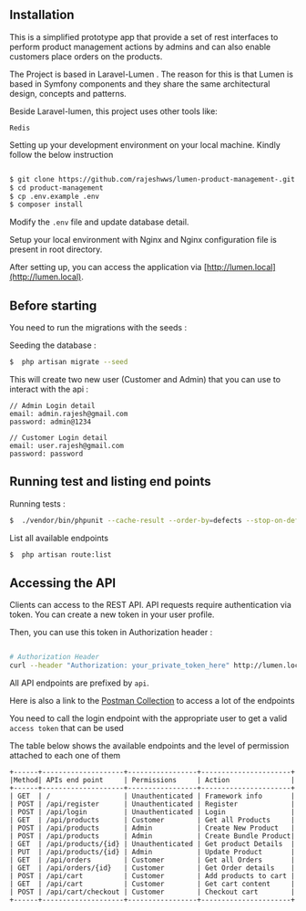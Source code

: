 
## Installation

This is a simplified prototype app that provide a set of rest interfaces to perform product management actions by admins and can also enable customers place orders on the products.

The Project is based in Laravel-Lumen . The reason for this is that Lumen is based in Symfony components and they share the same architectural design, concepts and patterns.

Beside Laravel-lumen, this project uses other tools like:

    Redis
 


Setting up your development environment on your local machine. Kindly follow the below instruction 

```bash

$ git clone https://github.com/rajeshwws/lumen-product-management-.git
$ cd product-management
$ cp .env.example .env
$ composer install

```
Modify the `.env` file and update database detail.

Setup your local environment with Nginx and Nginx configuration file is present in root directory. 

After setting up, you can access the application via [http://lumen.local](http://lumen.local).


## Before starting
You need to run the migrations with the seeds :

Seeding the database :
```bash
$  php artisan migrate --seed
```

This will create two new user (Customer and Admin) that you can use to interact with the api :
```
// Admin Login detail
email: admin.rajesh@gmail.com
password: admin@1234

// Customer Login detail
email: user.rajesh@gmail.com
password: password
```
## Running test and listing end points

Running tests :
```bash
$  ./vendor/bin/phpunit --cache-result --order-by=defects --stop-on-defect --debug --coverage-text
```

List all available endpoints
```bash
$  php artisan route:list
```

## Accessing the API

Clients can access to the REST API. API requests require authentication via token. You can create a new token in your user profile.

Then, you can use this token in Authorization header :

```bash

# Authorization Header
curl --header "Authorization: your_private_token_here" http://lumen.local/api/posts
```
All API endpoints are prefixed by ```api```.

Here is also a link to the [Postman Collection](https://www.getpostman.com/collections/df4aa9c47a7522e4e25d) to access a lot of the endpoints

You need to call the login endpoint with the appropriate user to get a valid `access token` that can be used

The table below shows the available endpoints and the level of permission attached to each one of them


```
+------+--------------------+-----------------+----------------------+
|Method| APIs end point     | Permissions     | Action               |
+------+--------------------+-----------------+----------------------+
| GET  | /                  | Unauthenticated | Framework info       |
| POST | /api/register      | Unauthenticated | Register             |
| POST | /api/login         | Unauthenticated | Login                |
| GET  | /api/products      | Customer        | Get all Products     |
| POST | /api/products      | Admin           | Create New Product   |
| POST | /api/products      | Admin           | Create Bundle Product|
| GET  | /api/products/{id} | Unauthenticated | Get product Details  |
| PUT  | /api/products/{id} | Admin           | Update Product       |
| GET  | /api/orders        | Customer        | Get all Orders       |
| GET  | /api/orders/{id}   | Customer        | Get Order details    |
| POST | /api/cart          | Customer        | Add products to cart |
| GET  | /api/cart          | Customer        | Get cart content     |
| POST | /api/cart/checkout | Customer        | Checkout cart        |
+------+--------------------+-----------------+----------------------+
```
